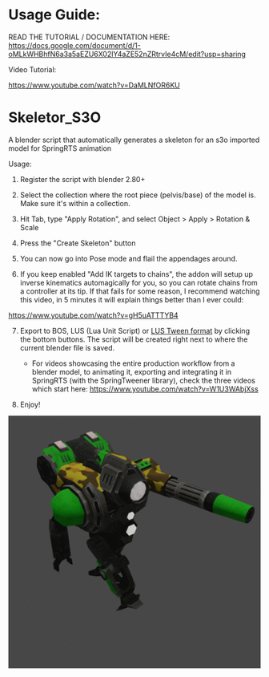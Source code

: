 # Usage Guide:
READ THE TUTORIAL / DOCUMENTATION HERE: https://docs.google.com/document/d/1-oMLkWHBhfN6a3a5aEZU6X02lY4aZE52nZRtrvIe4cM/edit?usp=sharing

Video Tutorial:

https://www.youtube.com/watch?v=DaMLNfOR6KU

# Skeletor_S3O
A blender script that automatically generates a skeleton for an s3o imported model for SpringRTS animation

Usage:

1. Register the script with blender 2.80+ 

2. Select the collection where the root piece (pelvis/base) of the model is. Make sure it's within a collection.

3. Hit Tab, type "Apply Rotation", and select Object > Apply > Rotation & Scale

4. Press the "Create Skeleton" button

5. You can now go into Pose mode and flail the appendages around. 

6. If you keep enabled "Add IK targets to chains", the addon will setup up inverse kinematics automagically for you, so you can rotate chains from a controller at its tip. If that fails for some reason, I recommend watching this video, in 5 minutes it will explain things better than I ever could:

https://www.youtube.com/watch?v=gH5uATTTYB4

7. Export to BOS, LUS (Lua Unit Script) or [LUS Tween format](https://github.com/FluidPlay/TAP/blob/main/scripts/include/springtweener.lua) by clicking the bottom buttons. The script will be created right next to where the current blender file is saved.
   - For videos showcasing the entire production workflow from a blender model, to animating it, exporting and integrating it in SpringRTS (with the SpringTweener library), check the three videos which start here: https://www.youtube.com/watch?v=W1U3WAbjXss

8. Enjoy!


![example](cormort.gif)
